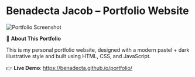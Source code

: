 # Benadecta Jacob – Portfolio Website

<!-- (replace with a real screenshot of your site once deployed) -->
![Portfolio Screenshot](https://via.placeholder.com/1200x600.png?text=Portfolio+Screenshot+Here)

🚀 **About This Portfolio**

This is my personal portfolio website, designed with a modern pastel + dark illustrative style and built using HTML, CSS, and JavaScript.

👉 **Live Demo**: https://benadecta.github.io/portfolio/
